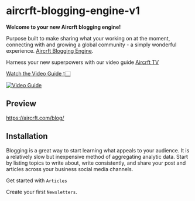 # aircrft-blogging-engine-v1

**Welcome to your new Aircrft blogging engine!**

Purpose built to make sharing what your working on at the moment, connecting with and growing a global community - a simply wonderful experience.   [Aircrft Blogging Engine](https://aircrft.com).

Harness your new superpowers with our video guide [Aircrft TV](https://www.aircrft.com/tv)

[Watch the Video Guide 👇🏻](https://www.youtube.com/watch?v=dMYKXVf88J0)

[![Video Guide](https://github.com/conradlin/gatsby-starter-strata-notion/blob/master/src/assets/images/gatsby%2Bnotion%2Bnetlify.png)](https://www.youtube.com/watch?v=dMYKXVf88J0)

## Preview

https://aircrft.com/blog/

## Installation

Blogging is a great way to start learning what appeals to your audience. It is a relatively slow but inexpensive method of aggregating analytic data. Start by listing topics to write about, write consistently, and share your post and articles across your business social media channels.

Get started with 
`Articles`

Create your first `Newsletters`.
